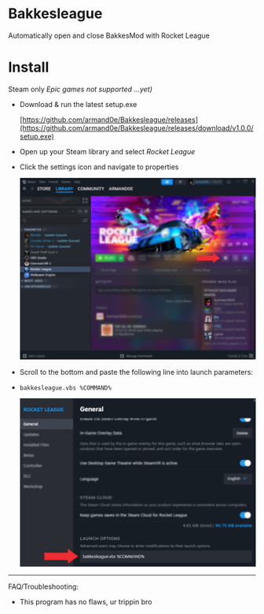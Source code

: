 # Bakkesleague
Automatically open and close BakkesMod with Rocket League

# Install
Steam only *Epic games not supported ...yet)*

* Download & run the latest setup.exe

    [https://github.com/armand0e/Bakkesleague/releases](https://github.com/armand0e/Bakkesleague/releases/download/v1.0.0/setup.exe)

* Open up your Steam library and select *Rocket League*
* Click the settings icon and navigate to properties

    ![alt text](https://github.com/armand0e/Bakkesleague/blob/main/dev/images/image.png?raw=true)

* Scroll to the bottom and paste the following line into launch parameters:
*     bakkesleague.vbs %COMMAND%

    ![alt text](https://github.com/armand0e/Bakkesleague/blob/main/dev/images/launch.png?raw=true)

____________________________________________________________________________________________

FAQ/Troubleshooting:

* This program has no flaws, ur trippin bro

